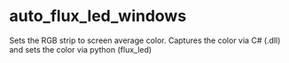 # auto_flux_led_windows
Sets the RGB strip to screen average color. Captures the color via C# (.dll) and sets the color via python (flux_led)

